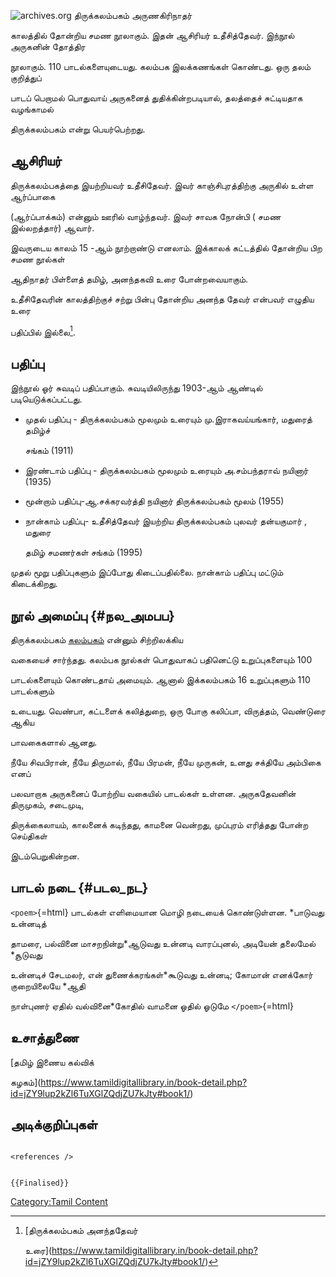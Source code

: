 ![archives.org](Thirukka.jpg "archives.org") திருக்கலம்பகம் அருணகிரிநாதர்
காலத்தில் தோன்றிய சமண நூலாகும். இதன் ஆசிரியர் உதீசித்தேவர். இந்நூல் அருகனின் தோத்திர
நூலாகும். 110 பாடல்களையுடையது. கலம்பக இலக்கணங்கள் கொண்டது. ஒரு தலம் குறித்துப்
பாடப் பெறாமல் பொதுவாய் அருகனைத் துதிக்கின்றபடியால், தலத்தைச் சுட்டியதாக வழங்காமல்
திருக்கலம்பகம் என்று பெயர்பெற்றது.

## ஆசிரியர்

திருக்கலம்பகத்தை இயற்றியவர் உதீசிதேவர். இவர் காஞ்சிபுரத்திற்கு அருகில் உள்ள ஆர்ப்பாகை
(ஆர்ப்பாக்கம்) என்னும் ஊரில் வாழ்ந்தவர். இவர் சாவக நோன்பி ( சமண இல்லறத்தார்) ஆவார்.
இவருடைய காலம் 15 -ஆம் நூற்றாண்டு எனலாம். இக்காலக் கட்டத்தில் தோன்றிய பிற சமண நூல்கள்
ஆதிநாதர் பிள்ளைத் தமிழ், அனந்தகவி உரை போன்றவையாகும்.

உதீசிதேவரின் காலத்திற்குச் சற்று பின்பு தோன்றிய அனந்த தேவர் என்பவர் எழுதிய உரை
பதிப்பில் இல்லை[^1].

## பதிப்பு

இந்நூல் ஓர் சுவடிப் பதிப்பாகும். சுவடியிலிருந்து 1903-ஆம் ஆண்டில் படியெடுக்கப்பட்டது.

-   முதல் பதிப்பு - திருக்கலம்பகம் மூலமும் உரையும் மு.இராகவய்யங்கார், மதுரைத் தமிழ்ச்
    சங்கம் (1911)
-   இரண்டாம் பதிப்பு - திருக்கலம்பகம் மூலமும் உரையும் அ.சம்பந்தராவ் நயினார் (1935)
-   மூன்றாம் பதிப்பு-ஆ.சக்கரவர்த்தி நயினார் திருக்கலம்பகம் மூலம் (1955)
-   நான்காம் பதிப்பு- உதீசித்தேவர் இயற்றிய திருக்கலம்பகம் புலவர் தன்யகுமார் , மதுரை
    தமிழ் சமணர்கள் சங்கம் (1995)

முதல் மூறு பதிப்புகளும் இப்போது கிடைப்பதில்லை. நான்காம் பதிப்பு மட்டும் கிடைக்கிறது.

## நூல் அமைப்பு {#நல_அமபப}

திருக்கலம்பகம் [கலம்பகம்](கலம்பகம்_(இலக்கியம்) "wikilink") என்னும் சிற்றிலக்கிய
வகையைச் சார்ந்தது. கலம்பக நூல்கள் பொதுவாகப் பதினெட்டு உறுப்புகளையும் 100
பாடல்களையும் கொண்டதாய் அமையும். ஆனால் இக்கலம்பகம் 16 உறுப்புகளும் 110 பாடல்களும்
உடையது. வெண்பா, கட்டளைக் கலித்துறை, ஒரு போகு கலிப்பா, விருத்தம், வெண்டுரை ஆகிய
பாவகைகளால் ஆனது.

நீயே சிவபிரான், நீயே திருமால், நீயே பிரமன், நீயே முருகன், உனது சக்தியே அம்பிகை எனப்
பலவாறாக அருகனைப் போற்றிய வகையில் பாடல்கள் உள்ளன. அருகதேவனின் திருமுகம், சடைமுடி,
திருக்கைலாயம், காலனைக் கடிந்தது, காமனை வென்றது, முப்புரம் எரித்தது போன்ற செய்திகள்
இடம்பெறுகின்றன.

## பாடல் நடை {#படல_நட}

`<poem>`{=html} பாடல்கள் எளிமையான மொழி நடையைக் கொண்டுள்ளன. *பாடுவது உன்னடித்
தாமரை, பல்வினை மாசறநின்று*ஆடுவது உன்னடி வாரப்புனல், அடியேன் தலைமேல் *சூடுவது
உன்னடிச் சேடமலர், என் துணைக்கரங்கள்*கூடுவது உன்னடி; கோமான் எனக்கோர் குறையிலையே *ஆதி
நாள்புணர் ஏதில் வல்வினை*கோதில் வாமனை ஓதில் ஓடுமே `</poem>`{=html}

## உசாத்துணை

[தமிழ் இணைய கல்விக்
கழகம்](https://www.tamildigitallibrary.in/book-detail.php?id=jZY9lup2kZl6TuXGlZQdjZU7kJty#book1/)

## அடிக்குறிப்புகள்

```{=html}
<references />
```
```{=mediawiki}
{{Finalised}}
```
[Category:Tamil Content](Category:Tamil_Content "wikilink")

[^1]: [திருக்கலம்பகம் அனந்ததேவர்
    உரை](https://www.tamildigitallibrary.in/book-detail.php?id=jZY9lup2kZl6TuXGlZQdjZU7kJty#book1/)
